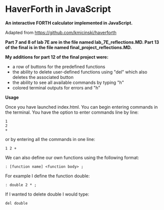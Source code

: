 # HaverForth in JavaScript

**An interactive FORTH calculator implemented in JavaScript.**

Adapted from https://github.com/kmicinski/haverforth

**Part 7 and 8 of lab 7E are in the file named lab_7E_reflections.MD. Part 13 of the final is in the file named final_project_reflections.MD.**

**My additions for part 12 of the final project were:**
- a row of buttons for the predefined functions
- the ability to delete user-defined functions using "del" which also deletes the associated button
- the ability to see all available commands by typing "h"
- colored terminal outputs for errors and "h"

**Usage**

Once you have launched index.html. You can begin entering commands in the terminal.
You have the option to enter commands line by line:
```
1
2
+
```
or by entering all the commands in one line:
```
1 2 +
```
We can also define our own functions using the following format: 
```
: [function name] <function body> ;
```
For example I define the function double:
```
: double 2 * ;
```
If I wanted to delete double I would type:
```
del double
```
